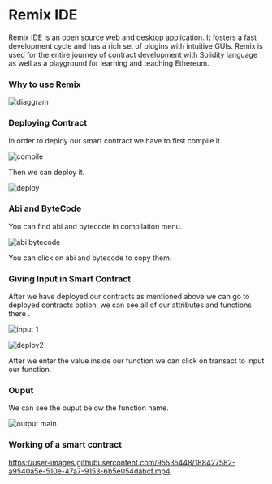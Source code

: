 # Remix IDE

Remix IDE is an open source web and desktop application. It fosters a fast development cycle and has a rich set of plugins with intuitive GUIs. Remix is used for the entire journey of contract development with Solidity language as well as a playground for learning and teaching Ethereum.

### Why to use Remix

![diaggram](https://user-images.githubusercontent.com/95535448/188322162-3dddbd63-3a81-4c68-be14-1b55656bfdf9.png)

### Deploying Contract 
In order to deploy our smart contract we have to first compile it.

![compile](https://user-images.githubusercontent.com/95535448/188324572-beebceb0-0581-4a13-9490-3446a93d48bc.png)

Then we can deploy it.

![deploy](https://user-images.githubusercontent.com/95535448/188324592-72e7e39f-e0c8-4458-87cd-afce8057be47.png)

### Abi and ByteCode

You can find abi and bytecode in compilation menu. 

![abi bytecode](https://user-images.githubusercontent.com/95535448/188325206-00f28d8c-fa47-4a53-b150-4700afc1cf56.png)

You can click on abi and bytecode to copy them.

### Giving Input in Smart Contract 

After we have deployed our contracts as mentioned above we can go to deployed contracts option, we can see all of our attributes and functions there .

![input 1](https://user-images.githubusercontent.com/95535448/188326121-6942c024-686b-4b85-a607-47b0952e6ea5.png)

![deploy2](https://user-images.githubusercontent.com/95535448/188326127-c15c3288-0762-4386-a723-5b8b0cf82895.png)

After we enter the value inside our function we can click on transact to input our function.

### Ouput

We can see the ouput below the function name.

![output main](https://user-images.githubusercontent.com/95535448/188327607-21c3b977-0cf1-4d41-81b4-503fc385f4b4.png)
 
### Working of a smart contract


https://user-images.githubusercontent.com/95535448/188427582-a9540a5e-510e-47a7-9153-6b5e054dabcf.mp4

